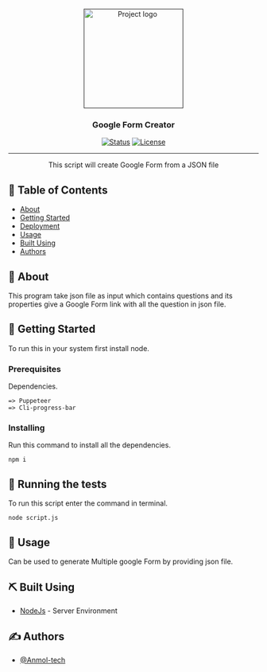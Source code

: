 <p align="center">
  <a href="" rel="noopener">
 <img width=200px height=200px src="https://raw.githubusercontent.com/Anmol-tech/Media/master/Google%20Form%20Creater%20icon.gif?token=AM2NSSV7NBLRRT4CVCRIYB3AVA5BE" alt="Project logo"></a>
</p>

<h3 align="center">Google Form Creator</h3>

<div align="center">

[![Status](https://img.shields.io/badge/status-active-success.svg)]()
[![License](https://img.shields.io/badge/license-MIT-blue.svg)](/LICENSE)

</div>

---

<p align="center"> This script will create Google Form from a JSON file
    <br> 
</p>

## 📝 Table of Contents

- [About](#about)
- [Getting Started](#getting_started)
- [Deployment](#deployment)
- [Usage](#usage)
- [Built Using](#built_using)
- [Authors](#authors)

## 🧐 About <a id = "about"></a>

This program take json file as input which contains questions and its properties give a Google Form link with all the question in json file.

## 🏁 Getting Started <a id = "getting_started"></a>

To run this in your system first install node.

### Prerequisites

Dependencies.

```
=> Puppeteer
=> Cli-progress-bar
```

### Installing

Run this command to install all the dependencies.

```
npm i
```

## 🔧 Running the tests <a id = "tests"></a>

To run this script enter the command in terminal.

```
node script.js
```

## 🎈 Usage <a id="usage"></a>

Can be used to generate Multiple google Form by providing json file.

## ⛏️ Built Using <a id = "built_using"></a>

- [NodeJs](https://nodejs.org/en/) - Server Environment

## ✍️ Authors <a id = "authors"></a>

- [@Anmol-tech](https://github.com/Anmol-tech)
